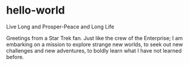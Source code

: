 # hello-world
Live Long and Prosper-Peace and Long Life

Greetings from a Star Trek fan. Just like the crew of the Enterprise; I am embarking on a mission to explore strange new worlds, to seek out new challenges and new adventures, to boldly learn what I have not learned before. 
